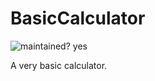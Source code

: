 # BasicCalculator
![maintained? yes](https://img.shields.io/badge/maintained%3F-yes-success)

A very basic calculator.
